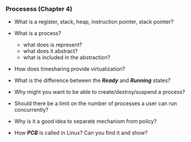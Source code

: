 ### Procesess (Chapter 4)

* What is a register, stack, heap, instruction pointer, stack pointer?
* What is a process?
  * what does is represent?
  * what does it abstract?
  * what is included in the abstraction?

* How does timesharing provide virtualization?
* What is the difference between the ***Ready*** and ***Running*** states?
* Why might you want to be able to create/destroy/suspend a process?
* Should there be a limit on the number of processes a user can run concurrently?
* Why is it a good idea to separate mechanism from policy?
* How ***PCB*** is called in Linux? Can you find it and show?
